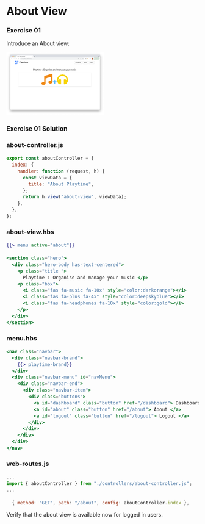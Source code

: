 # About View 

### Exercise 01

Introduce an About view:

<img src="img/01.png" style="zoom:25%;" />

### Exercise 01 Solution

### about-controller.js

~~~javascript
export const aboutController = {
  index: {
    handler: function (request, h) {
      const viewData = {
        title: "About Playtime",
      };
      return h.view("about-view", viewData);
    },
  },
};
~~~

### about-view.hbs

~~~handlebars
{{> menu active="about"}}

<section class="hero">
  <div class="hero-body has-text-centered">
    <p class="title ">
      Playtime : Organise and manage your music </p>
    <p class="box">
      <i class="fas fa-music fa-10x" style="color:darkorange"></i>
      <i class="fas fa-plus fa-4x" style="color:deepskyblue"></i>
      <i class="fas fa-headphones fa-10x" style="color:gold"></i>
    </p>
  </div>
</section>
~~~

### menu.hbs

~~~handlebars
<nav class="navbar">
  <div class="navbar-brand">
    {{> playtime-brand}}
  </div>
  <div class="navbar-menu" id="navMenu">
    <div class="navbar-end">
      <div class="navbar-item">
        <div class="buttons">
          <a id="dashboard" class="button" href="/dashboard"> Dashboard </a>
          <a id="about" class="button" href="/about"> About </a>
          <a id="logout" class="button" href="/logout"> Logout </a>
        </div>
      </div>
    </div>
  </div>
</nav>
~~~

### web-routes.js

~~~javascript
...
import { aboutController } from "./controllers/about-controller.js";
...

  { method: "GET", path: "/about", config: aboutController.index },
~~~

Verify that the about view is available now for logged in users.